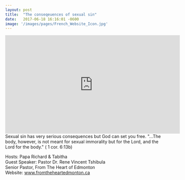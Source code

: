 ```yaml
---
layout: post
title:  "The conseqeuences of sexual sin"
date:   2017-06-18 16:16:01 -0600
image: '/images/pages/French_Website_Icon.jpg'
---
```

<iframe width="560" height="315" src="https://youtu.be/IZOVYSyDbb0" frameborder="0" allowfullscreen></iframe>
Sexual sin has very serious consequences but God can set you free. "...The body, however, is not meant for sexual immorality but for the Lord, and the Lord for the body." ( 1 cor. 6:13b)

Hosts: Papa Richard & Tabitha <br>
Guest Speaker: Pastor Dr. Rene Vincent Tshibula <br>
Senior Pastor, From The Heart of Edmonton <br>
Website: www.fromtheheartedmonton.ca



